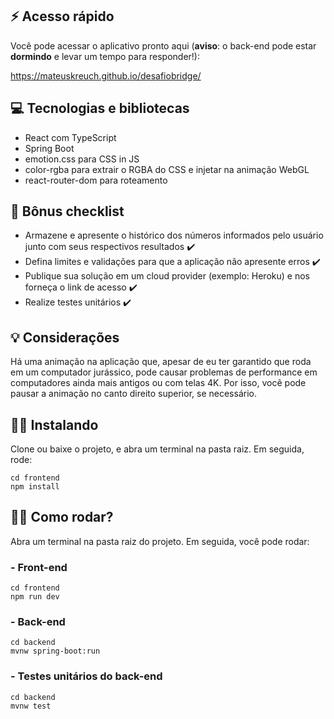 ## ⚡ Acesso rápido

Você pode acessar o aplicativo pronto aqui (**aviso**: o back-end pode estar **dormindo** e levar um tempo para responder!):

https://mateuskreuch.github.io/desafiobridge/

## 💻 Tecnologias e bibliotecas

- React com TypeScript
- Spring Boot
- emotion.css para CSS in JS
- color-rgba para extrair o RGBA do CSS e injetar na animação WebGL
- react-router-dom para roteamento

## 📑 Bônus checklist

- Armazene e apresente o histórico dos números informados pelo usuário junto com seus respectivos resultados ✔️
- Defina limites e validações para que a aplicação não apresente erros ✔️
- Publique sua solução em um cloud provider (exemplo: Heroku) e nos forneça o link de acesso ✔️
- Realize testes unitários ✔️

## 💡 Considerações

Há uma animação na aplicação que, apesar de eu ter garantido que roda em um computador jurássico, pode causar problemas de performance em computadores ainda mais antigos ou com telas 4K. Por isso, você pode pausar a animação no canto direito superior, se necessário.

## 👷‍♂️ Instalando

Clone ou baixe o projeto, e abra um terminal na pasta raiz. Em seguida, rode:

```
cd frontend
npm install
```

## 🏃‍♂️ Como rodar?

Abra um terminal na pasta raiz do projeto. Em seguida, você pode rodar:

### - Front-end

```
cd frontend
npm run dev
```

### - Back-end

```
cd backend
mvnw spring-boot:run
```

### - Testes unitários do back-end

```
cd backend
mvnw test
```